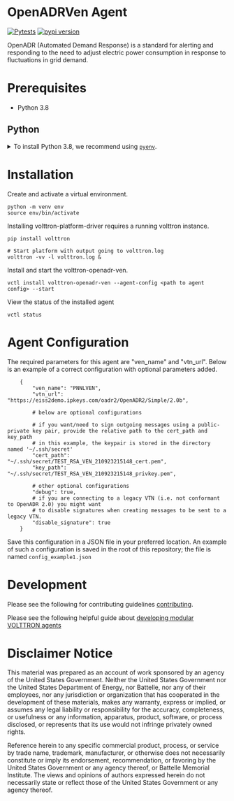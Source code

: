 # OpenADRVen Agent

[![Pytests](https://github.com/VOLTTRON/volttron-openadr-ven/actions/workflows/run-tests.yml/badge.svg)](https://github.com/VOLTTRON/volttron-openadr-ven/actions/workflows/run-tests.yml)
[![pypi version](https://img.shields.io/pypi/v/volttron-openadr-ven.svg)](https://pypi.org/project/volttron-openadr-ven/)


OpenADR (Automated Demand Response) is a standard for alerting and responding to the need to adjust electric power consumption in response to fluctuations in grid demand.


# Prerequisites

* Python 3.8

## Python

<details>
<summary>To install Python 3.8, we recommend using <a href="https://github.com/pyenv/pyenv"><code>pyenv</code></a>.</summary>

```bash
# install pyenv
git clone https://github.com/pyenv/pyenv ~/.pyenv

# setup pyenv (you should also put these three lines in .bashrc or similar)
export PATH="${HOME}/.pyenv/bin:${PATH}"
export PYENV_ROOT="${HOME}/.pyenv"
eval "$(pyenv init -)"

# install Python 3.8
pyenv install 3.8.10

# make it available globally
pyenv global system 3.8.10
```
</details>

# Installation

Create and activate a virtual environment.

```shell
python -m venv env
source env/bin/activate
```

Installing volttron-platform-driver requires a running volttron instance.

```shell
pip install volttron

# Start platform with output going to volttron.log
volttron -vv -l volttron.log &
```

Install and start the volttron-openadr-ven.

```shell
vctl install volttron-openadr-ven --agent-config <path to agent config> --start
```

View the status of the installed agent

```shell
vctl status
```

# Agent Configuration

The required parameters for this agent are "ven_name" and "vtn_url". Below is an example of a correct configuration with optional parameters added.

```jsonpath
    {
        "ven_name": "PNNLVEN",
        "vtn_url": "https://eiss2demo.ipkeys.com/oadr2/OpenADR2/Simple/2.0b",

        # below are optional configurations

        # if you want/need to sign outgoing messages using a public-private key pair, provide the relative path to the cert_path and key_path
        # in this example, the keypair is stored in the directory named '~/.ssh/secret'
        "cert_path": "~/.ssh/secret/TEST_RSA_VEN_210923215148_cert.pem",
        "key_path": "~/.ssh/secret/TEST_RSA_VEN_210923215148_privkey.pem",

        # other optional configurations
        "debug": true,
        # if you are connecting to a legacy VTN (i.e. not conformant to OpenADR 2.0) you might want
        # to disable signatures when creating messages to be sent to a legacy VTN.
        "disable_signature": true
    }
```

Save this configuration in a JSON file in your preferred location. An example of such a configuration is saved in the
root of this repository; the file is named `config_example1.json`

# Development

Please see the following for contributing guidelines [contributing](https://github.com/eclipse-volttron/volttron-core/blob/develop/CONTRIBUTING.md).

Please see the following helpful guide about [developing modular VOLTTRON agents](https://github.com/eclipse-volttron/volttron-core/blob/develop/DEVELOPING_ON_MODULAR.md)


# Disclaimer Notice

This material was prepared as an account of work sponsored by an agency of the
United States Government.  Neither the United States Government nor the United
States Department of Energy, nor Battelle, nor any of their employees, nor any
jurisdiction or organization that has cooperated in the development of these
materials, makes any warranty, express or implied, or assumes any legal
liability or responsibility for the accuracy, completeness, or usefulness or any
information, apparatus, product, software, or process disclosed, or represents
that its use would not infringe privately owned rights.

Reference herein to any specific commercial product, process, or service by
trade name, trademark, manufacturer, or otherwise does not necessarily
constitute or imply its endorsement, recommendation, or favoring by the United
States Government or any agency thereof, or Battelle Memorial Institute. The
views and opinions of authors expressed herein do not necessarily state or
reflect those of the United States Government or any agency thereof.
